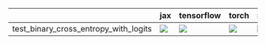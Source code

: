 |                                       | jax                                                                                                              | tensorflow                                                                                                                                          | torch                                                                                                                                               | numpy                                                                                                                                               |
|:--------------------------------------|:-----------------------------------------------------------------------------------------------------------------|:----------------------------------------------------------------------------------------------------------------------------------------------------|:----------------------------------------------------------------------------------------------------------------------------------------------------|:----------------------------------------------------------------------------------------------------------------------------------------------------|
| test_binary_cross_entropy_with_logits | <a href="null" rel="noopener noreferrer" target="_blank"><img src=https://img.shields.io/badge/-failure-red></a> | <a href="https://github.com/unifyai/ivy/actions/" rel="noopener noreferrer" target="_blank"><img src=https://img.shields.io/badge/-failure-red></a> | <a href="https://github.com/unifyai/ivy/actions/" rel="noopener noreferrer" target="_blank"><img src=https://img.shields.io/badge/-failure-red></a> | <a href="https://github.com/unifyai/ivy/actions/" rel="noopener noreferrer" target="_blank"><img src=https://img.shields.io/badge/-failure-red></a> |